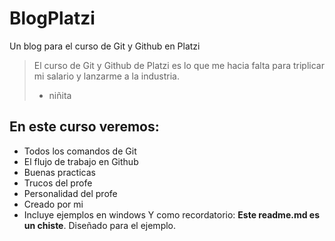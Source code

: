 # BlogPlatzi
Un blog para el curso de Git y Github en Platzi
>El curso de Git y Github de Platzi es lo que me hacia falta para triplicar mi salario y lanzarme a la industria.
> - niñita

## En este curso veremos:
* Todos los comandos de Git
* El flujo de trabajo en Github
* Buenas practicas
* Trucos del profe
* Personalidad del profe
* Creado por mi
* Incluye ejemplos en windows
Y como recordatorio: **Este readme.md es un chiste**. Diseñado para el ejemplo.
